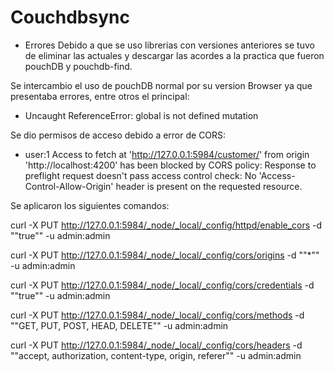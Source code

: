 # Couchdbsync

* Errores
Debido a que se uso librerias con versiones anteriores se tuvo de eliminar las actuales y descargar
las acordes a la practica que fueron pouchDB y pouchdb-find.

Se intercambio el uso de pouchDB normal por su version Browser ya que presentaba errores, entre otros el principal:

- Uncaught ReferenceError: global is not defined mutation

Se dio permisos de acceso debido a error de CORS:

- user:1 Access to fetch at 'http://127.0.0.1:5984/customer/' from origin 'http://localhost:4200' has been blocked by CORS policy: Response to preflight request doesn't pass access control check: No 'Access-Control-Allow-Origin' header is present on the requested resource.

Se aplicaron los siguientes comandos:

curl -X PUT http://127.0.0.1:5984/_node/_local/_config/httpd/enable_cors -d "\"true\"" -u admin:admin

curl -X PUT http://127.0.0.1:5984/_node/_local/_config/cors/origins -d "\"*\"" -u admin:admin

curl -X PUT http://127.0.0.1:5984/_node/_local/_config/cors/credentials -d "\"true\"" -u admin:admin

curl -X PUT http://127.0.0.1:5984/_node/_local/_config/cors/methods -d "\"GET, PUT, POST, HEAD, DELETE\"" -u admin:admin

curl -X PUT http://127.0.0.1:5984/_node/_local/_config/cors/headers -d "\"accept, authorization, content-type, origin, referer\"" -u admin:admin